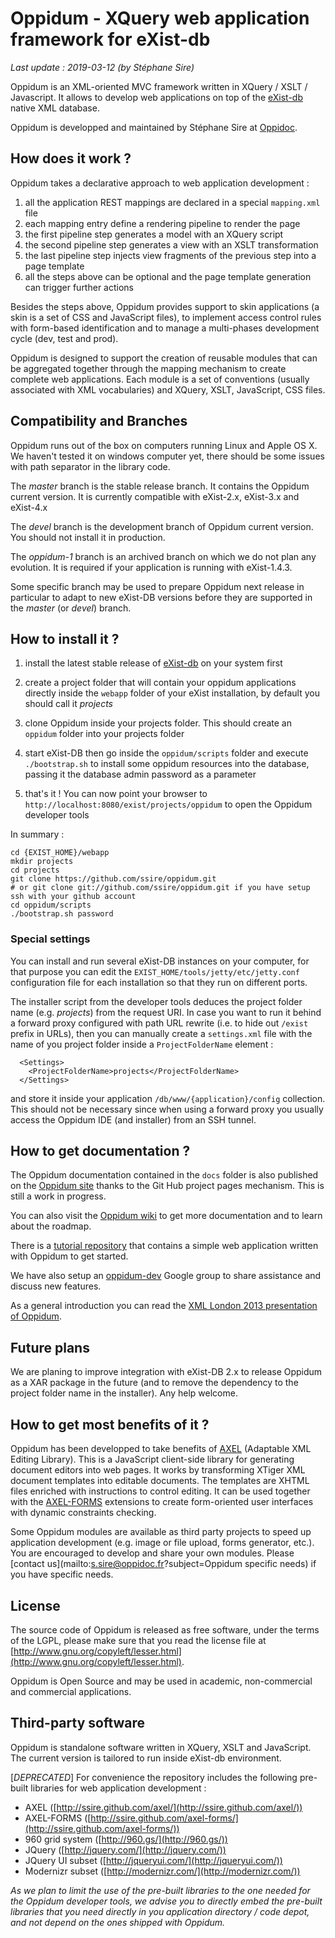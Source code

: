 Oppidum - XQuery web application framework for eXist-db
=======

_Last update : 2019-03-12 (by Stéphane Sire)_

Oppidum is an XML-oriented MVC framework written in XQuery / XSLT / Javascript. It allows to develop web applications on top of the [eXist-db](http://exist-db.org/) native XML database.

Oppidum is developped and maintained by Stéphane Sire at [Oppidoc](http://www.oppidoc.com).

How does it work ?
------------------

Oppidum takes a declarative approach to web application development :

1. all the application REST mappings are declared in a special `mapping.xml` file
2. each mapping entry define a rendering pipeline to render the page
3. the first pipeline step generates a model with an XQuery script
4. the second pipeline step generates a view with an XSLT transformation
5. the last pipeline step injects view fragments of the previous step into a page template
6. all the steps above can be optional and the page template generation can trigger further actions

Besides the steps above, Oppidum provides support to skin applications (a skin is a set of CSS and JavaScript files), to implement access control rules with form-based identification and to manage a multi-phases development cycle (dev, test and prod).

Oppidum is designed to support the creation of reusable modules that can be aggregated together through the mapping mechanism to create complete web applications. Each module is a set of conventions (usually associated with XML vocabularies) and XQuery, XSLT, JavaScript, CSS files.

Compatibility and Branches
----------------

Oppidum runs out of the box on computers running Linux and Apple OS X. We haven't tested it on windows computer yet, there should be some issues with path separator in the library code. 

The *master* branch is the stable release branch. It contains the Oppidum current version. It is currently compatible with eXist-2.x, eXist-3.x and eXist-4.x

The *devel* branch is the development branch of Oppidum current version. You should not install it in production.

The *oppidum-1* branch is an archived branch on which we do not plan any evolution. It is required if your application is running with eXist-1.4.3.

Some specific branch may be used to prepare Oppidum next release in particular to adapt to new eXist-DB versions before they are supported in the *master* (or *devel*) branch.


How to install it ?
-------------------

1. install the latest stable release of [eXist-db](http://exist-db.org) on your system first

2. create a project folder that will contain your oppidum applications directly inside the `webapp` folder of your eXist installation, by default you should call it _projects_

3. clone Oppidum inside your projects folder. This should create an `oppidum` folder into your projects folder

4. start eXist-DB then go inside the `oppidum/scripts` folder and execute `./bootstrap.sh` to install some oppidum resources into the database, passing it the database admin password as a parameter

5. that's it ! You can now point your browser to `http://localhost:8080/exist/projects/oppidum` to open the Oppidum developer tools

In summary :

    cd {EXIST_HOME}/webapp
    mkdir projects
    cd projects
    git clone https://github.com/ssire/oppidum.git
    # or git clone git://github.com/ssire/oppidum.git if you have setup ssh with your github account
    cd oppidum/scripts
    ./bootstrap.sh password

### Special settings

You can install and run several eXist-DB instances on your computer, for that purpose you can edit the `EXIST_HOME/tools/jetty/etc/jetty.conf` configuration file for each installation so that they run on different ports.

The installer script from the developer tools deduces the project folder name (e.g. *projects*) from the request URI. In case you want to run it behind a forward proxy configured with path URL rewrite (i.e. to hide out `/exist` prefix in URLs), then you can manually create a `settings.xml` file with the name of you project folder inside a `ProjectFolderName` element  :

      <Settings>
        <ProjectFolderName>projects</ProjectFolderName>
      </Settings>

and store it inside your application `/db/www/{application}/config` collection. This should not be necessary since when using a forward proxy you usually access the Oppidum IDE (and installer) from an SSH tunnel.

How to get documentation ?
--------------------------

The Oppidum documentation contained in the `docs` folder is also published on the [Oppidum site](http://ssire.github.com/oppidum/) thanks to the Git Hub project pages mechanism. This is still a work in progress.

You can also visit the [Oppidum wiki](https://github.com/ssire/oppidum/wiki) to get more documentation and to learn about the roadmap.

There is a [tutorial repository](https://github.com/ssire/tutorial) that contains a simple web application written with Oppidum to get started.

We have also setup an [oppidum-dev](https://groups.google.com/forum/?fromgroups#!forum/oppidum-dev) Google group to share assistance and discuss new features.

As a general introduction you can read the [XML London 2013 presentation of Oppidum](http://xmllondon.com/2013/presentations/sire/). 

Future plans
----------------

We are planing to improve integration with eXist-DB 2.x to release Oppidum as a XAR package in the future (and to remove the dependency to the project folder name in the installer). Any help welcome.

How to get most benefits of it ?
----------------

Oppidum has been developped to take benefits of [AXEL](https://github.com/ssire/axel) (Adaptable XML Editing Library). This is a JavaScript client-side library for generating document editors into web pages. It works by transforming XTiger XML document templates into editable documents. The templates are XHTML files enriched with instructions to control editing. It can be used together with the [AXEL-FORMS](https://github.com/ssire/axel-forms) extensions to create form-oriented user interfaces with dynamic constraints checking.

Some Oppidum modules are available as third party projects to speed up application development (e.g. image or file upload, forms generator, etc.). You are encouraged to develop and share your own modules. Please [contact us](mailto:s.sire@oppidoc.fr?subject=Oppidum specific needs) if you have specific needs.

License
-------

The source code of Oppidum is released as free software, under the terms of the LGPL, please make sure that you read the license file at [http://www.gnu.org/copyleft/lesser.html](http://www.gnu.org/copyleft/lesser.html).

Oppidum is Open Source and may be used in academic, non-commercial and commercial applications.

Third-party software
-------

Oppidum is standalone software written in XQuery, XSLT and JavaScript. The current version is tailored to run inside eXist-db environment.

[_DEPRECATED_] For convenience the repository includes the following pre-built libraries for web application development :

* AXEL ([http://ssire.github.com/axel/](http://ssire.github.com/axel/))
* AXEL-FORMS ([http://ssire.github.com/axel-forms/](http://ssire.github.com/axel-forms/))
* 960 grid system ([http://960.gs/](http://960.gs/))
* JQuery ([http://jquery.com/](http://jquery.com/))
* JQuery UI subset ([http://jqueryui.com/](http://jqueryui.com/))
* Modernizr subset ([http://modernizr.com/](http://modernizr.com/))

_As we plan to limit the use of the pre-built libraries to the one needed for the Oppidum developer tools, we advise you to directly embed the pre-built libraries that you need directly in you application directory / code depot, and not depend on the ones shipped with Oppidum._


 